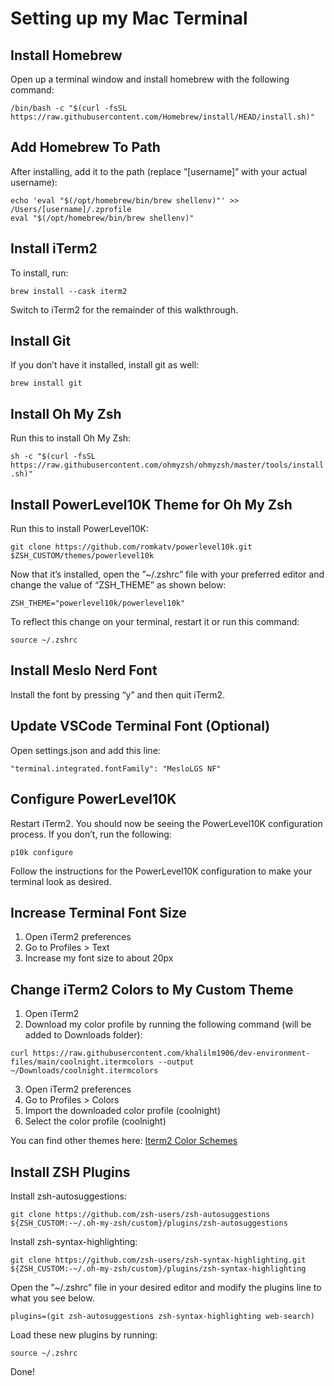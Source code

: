 # Setting up my Mac Terminal

## Install Homebrew
Open up a terminal window and install homebrew with the following command:

```/bin/bash -c "$(curl -fsSL https://raw.githubusercontent.com/Homebrew/install/HEAD/install.sh)"```

## Add Homebrew To Path
After installing, add it to the path (replace ”[username]” with your actual username):


```
echo 'eval "$(/opt/homebrew/bin/brew shellenv)"' >> /Users/[username]/.zprofile
eval "$(/opt/homebrew/bin/brew shellenv)"
```


## Install iTerm2
To install, run:

```brew install --cask iterm2```

Switch to iTerm2 for the remainder of this walkthrough.

## Install Git
If you don’t have it installed, install git as well:

```brew install git```

## Install Oh My Zsh
Run this to install Oh My Zsh:

```sh -c "$(curl -fsSL https://raw.githubusercontent.com/ohmyzsh/ohmyzsh/master/tools/install.sh)"```

## Install PowerLevel10K Theme for Oh My Zsh
Run this to install PowerLevel10K:

```git clone https://github.com/romkatv/powerlevel10k.git $ZSH_CUSTOM/themes/powerlevel10k```

Now that it’s installed, open the ”~/.zshrc” file with your preferred editor and change the value of “ZSH_THEME” as shown below:

```ZSH_THEME="powerlevel10k/powerlevel10k"```

To reflect this change on your terminal, restart it or run this command:

```source ~/.zshrc```

## Install Meslo Nerd Font
Install the font by pressing “y” and then quit iTerm2.

## Update VSCode Terminal Font (Optional)
Open settings.json and add this line:

```"terminal.integrated.fontFamily": "MesloLGS NF"```

## Configure PowerLevel10K
Restart iTerm2. You should now be seeing the PowerLevel10K configuration process. If you don’t, run the following:

```p10k configure```

Follow the instructions for the PowerLevel10K configuration to make your terminal look as desired.

## Increase Terminal Font Size

1. Open iTerm2 preferences
1. Go to Profiles > Text
1. Increase my font size to about 20px

## Change iTerm2 Colors to My Custom Theme

1. Open iTerm2
2. Download my color profile by running the following command (will be added to Downloads folder):

```curl https://raw.githubusercontent.com/khalilm1906/dev-environment-files/main/coolnight.itermcolors --output ~/Downloads/coolnight.itermcolors```

3. Open iTerm2 preferences
4. Go to Profiles > Colors
5. Import the downloaded color profile (coolnight)
6. Select the color profile (coolnight)

You can find other themes here: [Iterm2 Color Schemes](https://www.josean.com/posts/terminal-setup#:~:text=Iterm2%20Color%20Schemes)

## Install ZSH Plugins
Install zsh-autosuggestions:

```git clone https://github.com/zsh-users/zsh-autosuggestions ${ZSH_CUSTOM:-~/.oh-my-zsh/custom}/plugins/zsh-autosuggestions```

Install zsh-syntax-highlighting:

```git clone https://github.com/zsh-users/zsh-syntax-highlighting.git ${ZSH_CUSTOM:-~/.oh-my-zsh/custom}/plugins/zsh-syntax-highlighting```

Open the ”~/.zshrc” file in your desired editor and modify the plugins line to what you see below.

```plugins=(git zsh-autosuggestions zsh-syntax-highlighting web-search)```

Load these new plugins by running:

```source ~/.zshrc```

Done!
